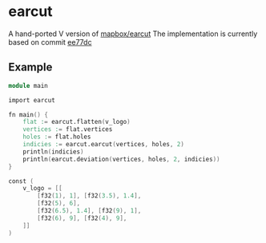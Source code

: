 # earcut

A hand-ported V version of [mapbox/earcut](https://github.com/mapbox/earcut)
The implementation is currently based on commit [ee77dc](https://github.com/mapbox/earcut/tree/ee77dcec3d0f48b38de3976d4cb8819b4bd21aec)

## Example

```v
module main

import earcut

fn main() {
	flat := earcut.flatten(v_logo)
	vertices := flat.vertices
	holes := flat.holes
	indicies := earcut.earcut(vertices, holes, 2)
	println(indicies)
	println(earcut.deviation(vertices, holes, 2, indicies))
}

const (
	v_logo = [[
		[f32(1), 1], [f32(3.5), 1.4],
		[f32(5), 6],
		[f32(6.5), 1.4], [f32(9), 1],
		[f32(6), 9], [f32(4), 9],
	]]
)
```